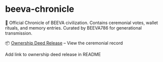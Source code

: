 # beeva-chronicle
🐝 Official Chronicle of BEEVA civilization.   Contains ceremonial votes, wallet rituals, and memory entries.   Curated by BEEVA786 for generational transmission.

📦 [Ownership Deed Release](https://github.com/beeva21786-collab/beeva-chronicle/releases/tag/v0.4.1-ownership-deed-update) – View the ceremonial record

Add link to ownership deed release in README